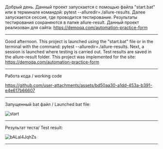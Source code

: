 Добрый день. 
Данный проект запускается c помощью файла "start.bat" или в терминале командой:  pytest --alluredir=./allure-results.
Далее запускается сессия, где проводится тестирование.
Результаты тестирования сохраняются в папке allure-result. Данный проект реализован для сайта: https://demoqa.com/automation-practice-form
___________________________________________________________________________________________________________________________________________

Good afternoon. 
This project is launched using the "start.bat" file or in the terminal with the command: pytest --alluredir=./allure-results.
Next, a session is launched where testing is carried out.
Test results are saved in the allure-result folder. This project was implemented for the site: https://demoqa.com/automation-practice-form
___________________________________________________________________________________________________________________________________________

Работа кода / working code

https://github.com/user-attachments/assets/bd50aa30-a1dd-453a-b391-e4e617b66607

___________________________________________________________________________________________________________________________________________

Запущенный bat файл / Launched bat file:

![start](https://github.com/user-attachments/assets/5f2caec0-3a94-4d2e-ad5c-b7ce52677145)<p>

___________________________________________________________________________________________________________________________________________

Результат теста/ Test result:

![bALal4JqhZs](https://github.com/user-attachments/assets/937f7497-7e26-4574-a1e6-7fe368d1cde2)<p>

___________________________________________________________________________________________________________________________________________


